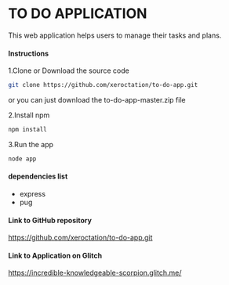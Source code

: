 # TO DO APPLICATION

This web application helps users to manage their tasks and plans.

#### Instructions
1.Clone or Download the source code
```bash
git clone https://github.com/xeroctation/to-do-app.git
```

or you can just download the to-do-app-master.zip file

2.Install npm
```bash
npm install
```

3.Run the app
```bash
node app
```

#### dependencies list
- express
- pug

#### Link to GitHub repository
https://github.com/xeroctation/to-do-app.git

#### Link to Application on Glitch 
https://incredible-knowledgeable-scorpion.glitch.me/
